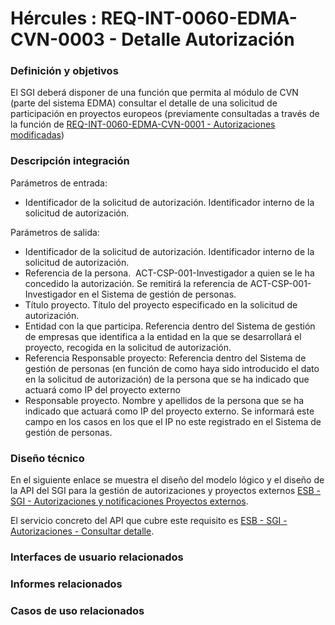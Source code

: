 # Hércules : REQ\-INT\-0060\-EDMA\-CVN\-0003 \- Detalle Autorización







### Definición y objetivos

El SGI deberá disponer de una función que permita al módulo de CVN (parte del sistema EDMA) consultar el detalle de una solicitud de participación en proyectos europeos (previamente consultadas a través de la función de [REQ\-INT\-0060\-EDMA\-CVN\-0001 \- Autorizaciones modificadas](/hercules/sgi-sistema-de-gestion-de-investigacion/requisitos-y-analisis-funcional/analisis-funcional-sgi-hercules/gen-aspectos-generales/int-requisitos-de-integracion/req-int-0060-edma-cvn-integracion-con-el-sistema-de-enriquecimiento-de-datos-y-metodos-de-analisis-y-gestion-de-cvn/req-int-0060-edma-cvn-0001-autorizaciones-modificadas.md "/hercules/sgi-sistema-de-gestion-de-investigacion/requisitos-y-analisis-funcional/analisis-funcional-sgi-hercules/gen-aspectos-generales/int-requisitos-de-integracion/req-int-0060-edma-cvn-integracion-con-el-sistema-de-enriquecimiento-de-datos-y-metodos-de-analisis-y-gestion-de-cvn/req-int-0060-edma-cvn-0001-autorizaciones-modificadas.md"))

### Descripción integración

Parámetros de entrada:

* Identificador de la solicitud de autorización. Identificador interno de la solicitud de autorización.

Parámetros de salida:

* Identificador de la solicitud de autorización. Identificador interno de la solicitud de autorización.
* Referencia de la persona.  ACT\-CSP\-001\-Investigador a quien se le ha concedido la autorización. Se remitirá la referencia de ACT\-CSP\-001\-Investigador en el Sistema de gestión de personas.
* Título proyecto. Título del proyecto especificado en la solicitud de autorización.
* Entidad con la que participa. Referencia dentro del Sistema de gestión de empresas que identifica a la entidad en la que se desarrollará el proyecto, recogida en la solicitud de autorización.
* Referencia Responsable proyecto: Referencia dentro del Sistema de gestión de personas (en función de como haya sido introducido el dato en la solicitud de autorización) de la persona que se ha indicado que actuará como IP del proyecto externo
* Responsable proyecto. Nombre y apellidos de la persona que se ha indicado que actuará como IP del proyecto externo. Se informará este campo en los casos en los que el IP no este registrado en el Sistema de gestión de personas.

### Diseño técnico

En el siguiente enlace se muestra el diseño del modelo lógico y el diseño de la API del SGI para la gestión de autorizaciones y proyectos externos [ESB \- SGI \- Autorizaciones y notificaciones Proyectos externos](/hercules/sgi-sistema-de-gestion-de-investigacion/diseno/componentes/sgi-esb/esb-sgi/esb-sgi-autorizaciones-y-notificaciones-proyectos-externos/index.md "/hercules/sgi-sistema-de-gestion-de-investigacion/diseno/componentes/sgi-esb/esb-sgi/esb-sgi-autorizaciones-y-notificaciones-proyectos-externos/index.md").

El servicio concreto del API que cubre este requisito es [ESB \- SGI \- Autorizaciones \- Consultar detalle](/hercules/sgi-sistema-de-gestion-de-investigacion/diseno/componentes/sgi-esb/esb-sgi/esb-sgi-autorizaciones-y-notificaciones-proyectos-externos/esb-sgi-autorizaciones-consultar-detalle.md "/hercules/sgi-sistema-de-gestion-de-investigacion/diseno/componentes/sgi-esb/esb-sgi/esb-sgi-autorizaciones-y-notificaciones-proyectos-externos/esb-sgi-autorizaciones-consultar-detalle.md").

  








### Interfaces de usuario relacionados







### Informes relacionados







### Casos de uso relacionados









  








